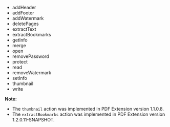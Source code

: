 - addHeader
- addFooter
- addWatermark
- deletePages
- extractText
- extractBookmarks
- getInfo
- merge
- open
- removePassword
- protect
- read
- removeWatermark
- setInfo
- thumbnail 
- write

**Note:**

- The `thumbnail` action was implemented in PDF Extension version 1.1.0.8.  
- The `extractBookmarks` action was implemented in PDF Extension version 1.2.0.11-SNAPSHOT.